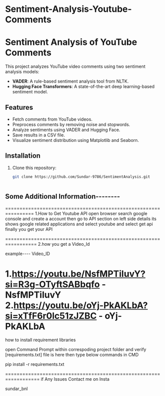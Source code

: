# Sentiment-Analysis-Youtube-Comments



# Sentiment Analysis of YouTube Comments

This project analyzes YouTube video comments using two sentiment analysis models:
- **VADER**: A rule-based sentiment analysis tool from NLTK.
- **Hugging Face Transformers**: A state-of-the-art deep learning-based sentiment model.

## Features
- Fetch comments from YouTube videos.
- Preprocess comments by removing noise and stopwords.
- Analyze sentiments using VADER and Hugging Face.
- Save results in a CSV file.
- Visualize sentiment distribution using Matplotlib and Seaborn.

## Installation
1. Clone this repository:
   ```bash
   git clone https://github.com/Sundar-9786/SentimentAnalysis.git



## Some Additional Information--------
================================================================
1.How to Get Youtube API
open browser search google console and create a account then go to API section on left side details its shows 
google related applications and  select youtube and select get api finally you get your API

=================================================================
2.how you get a Video_Id

example----                                              Video_ID

1.https://youtu.be/NsfMPTiIuvY?si=R3g-OTyftSABbqfo -     NsfMPTiIuvY
2.https://youtu.be/oYj-PkAKLbA?si=xTfF6r0lc51zJZBC -     oYj-PkAKLbA
==================================================================
how to install requirement libraries

open Command Prompt within correspoding project folder and verify [requirements.txt] file is here 
then type below commands in CMD
 
pip install -r requirements.txt


==================================================================
if Any Issues Contact me on Insta

sundar_bnl
